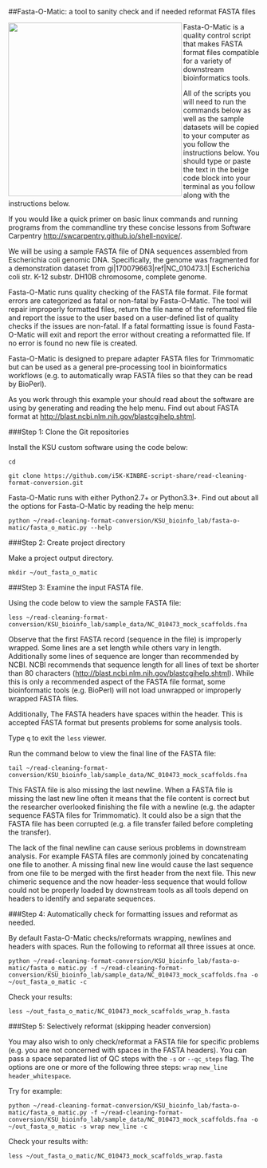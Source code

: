 ##Fasta-O-Matic: a tool to sanity check and if needed reformat FASTA files

<a href="url"><img src="https://raw.githubusercontent.com/i5K-KINBRE-script-share/read-cleaning-format-conversion/master/KSU_bioinfo_lab/fasta-o-matic/sequence_data_tools.png" align="left" width="348" ></a>

Fasta-O-Matic is a quality control script that makes FASTA format files compatible for a variety of downstream bioinformatics tools. 

All of the scripts you will need to run the commands below as well as the sample datasets will be copied to your computer as you follow the instructions below. You should type or paste the text in the beige code block into your terminal as you follow along with the instructions below.

If you would like a quick primer on basic linux commands and running programs from the commandline try these concise lessons from Software Carpentry http://swcarpentry.github.io/shell-novice/. 

We will be using a sample FASTA file of DNA sequences assembled from Escherichia coli genomic DNA.  Specifically, the genome was fragmented for a demonstration dataset from gi|170079663|ref|NC_010473.1| Escherichia coli str. K-12 substr. DH10B chromosome, complete genome.

Fasta-O-Matic runs quality checking of the FASTA file format. File format errors are categorized as fatal or non-fatal by Fasta-O-Matic. The tool will repair improperly formatted files, return the file name of the reformatted file and report the issue to the user based on a user-defined list of quality checks if the issues are non-fatal. If a fatal formatting issue is found Fasta-O-Matic will exit and report the error without creating a reformatted file. If no error is found no new file is created.

Fasta-O-Matic is designed to prepare adapter FASTA files for Trimmomatic but can be used as a general pre-processing tool in bioinformatics workflows (e.g. to automatically wrap FASTA files so that they can be read by BioPerl).

As you work through this example your should read about the software are using by generating and reading the help menu. Find out about FASTA format at http://blast.ncbi.nlm.nih.gov/blastcgihelp.shtml. 

###Step 1: Clone the Git repositories 

Install the KSU custom software using the code below:

```
cd

git clone https://github.com/i5K-KINBRE-script-share/read-cleaning-format-conversion.git
```

Fasta-O-Matic runs with either Python2.7+ or Python3.3+. Find out about all the options for Fasta-O-Matic by reading the help menu:

```
python ~/read-cleaning-format-conversion/KSU_bioinfo_lab/fasta-o-matic/fasta_o_matic.py --help
```

###Step 2: Create project directory

Make a project output directory.

```
mkdir ~/out_fasta_o_matic
```

###Step 3: Examine the input FASTA file.

Using the code below to view the sample FASTA file:

```
less ~/read-cleaning-format-conversion/KSU_bioinfo_lab/sample_data/NC_010473_mock_scaffolds.fna
```

Observe that the first FASTA record (sequence in the file) is improperly wrapped. Some lines are a set length while others vary in length. Additionally some lines of sequence are longer than recommended by NCBI. NCBI recommends that sequence length for all lines of text be shorter than 80 characters (http://blast.ncbi.nlm.nih.gov/blastcgihelp.shtml). While this is only a recommended aspect of the FASTA file format, some bioinformatic tools (e.g. BioPerl) will not load unwrapped or improperly wrapped FASTA files.

Additionally, The FASTA headers have spaces within the header. This is accepted FASTA format but presents problems for some analysis tools.

Type `q` to exit the `less` viewer.

Run the command below to view the final line of the FASTA file:

```
tail ~/read-cleaning-format-conversion/KSU_bioinfo_lab/sample_data/NC_010473_mock_scaffolds.fna
```

This FASTA file is also missing the last newline. When a FASTA file is missing the last new line often it means that the file content is correct but the researcher overlooked finishing the file with a newline (e.g. the adapter sequence FASTA files for Trimmomatic). It could also be a sign that the FASTA file has been corrupted (e.g. a file transfer failed before completing the transfer).

The lack of the final newline can cause serious problems in downstream analysis. For example FASTA files are commonly joined by concatenating one file to another. A missing final new line would cause the last sequence from one file to be merged with the first header from the next file. This new chimeric sequence and the now header-less sequence that would follow could not be properly loaded by downstream tools as all tools depend on headers to identify and separate sequences.


###Step 4: Automatically check for formatting issues and reformat as needed.

By default Fasta-O-Matic checks/reformats wrapping, newlines and headers with spaces. Run the following to reformat all three issues at once.

```
python ~/read-cleaning-format-conversion/KSU_bioinfo_lab/fasta-o-matic/fasta_o_matic.py -f ~/read-cleaning-format-conversion/KSU_bioinfo_lab/sample_data/NC_010473_mock_scaffolds.fna -o ~/out_fasta_o_matic -c
```

Check your results:

```
less ~/out_fasta_o_matic/NC_010473_mock_scaffolds_wrap_h.fasta
```

###Step 5: Selectively reformat (skipping header conversion)


You may also wish to only check/reformat a FASTA file for specific problems (e.g. you are not concerned with spaces in the FASTA headers). You can pass a space separated list of QC steps with the `-s` or `--qc_steps` flag. The options are one or more of the following three steps: `wrap` `new_line` `header_whitespace`.

Try for example:

```
python ~/read-cleaning-format-conversion/KSU_bioinfo_lab/fasta-o-matic/fasta_o_matic.py -f ~/read-cleaning-format-conversion/KSU_bioinfo_lab/sample_data/NC_010473_mock_scaffolds.fna -o ~/out_fasta_o_matic -s wrap new_line -c
```

Check your results with:

```
less ~/out_fasta_o_matic/NC_010473_mock_scaffolds_wrap.fasta
```
